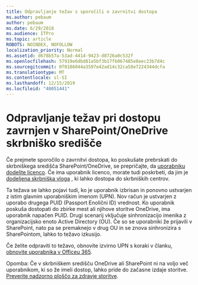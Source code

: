```yaml
---
title: Odpravljanje težav s sporočili o zavrnitvi dostopa
ms.author: pebaum
author: pebaum
ms.date: 6/29/2018
ms.audience: ITPro
ms.topic: article
ROBOTS: NOINDEX, NOFOLLOW
localization_priority: Normal
ms.assetid: d678b57a-53ad-4414-9423-d8726a0c532f
ms.openlocfilehash: 57919e6dbd81a5bf3b17fb067485e8eec23b7d4c
ms.sourcegitcommit: 0f0186044a3597e42ad14c32ca58e7224344dcfa
ms.translationtype: MT
ms.contentlocale: sl-SI
ms.lasthandoff: 12/15/2019
ms.locfileid: "40051441"
---
```

# <a name="troubleshoot-access-denied-messages-in-sharepointonedrive-admin-center"></a>Odpravljanje težav pri dostopu zavrnjen v SharePoint/OneDrive skrbniško središče

Če prejmete sporočilo o zavrnitvi dostopa, ko poskušate prebrskati do skrbniškega središča SharePoint/OneDrive, se prepričajte, da [uporabniku dodelite licenco](https://docs.microsoft.com/office365/admin/subscriptions-and-billing/assign-licenses-to-users?view=o365-worldwide&amp;tabs=One). Če ima uporabnik licenco, morate tudi poskrbeti, da jim je [dodeljena skrbniška vloga](https://docs.microsoft.com/office365/admin/add-users/about-admin-roles?view=o365-worldwide) , ki lahko dostopa do skrbniških centrov.

Ta težava se lahko pojavi tudi, ko je uporabnik izbrisan in ponovno ustvarjen z istim glavnim uporabniškim imenom (UPN). Nov račun je ustvarjen z uporabo drugega PUID (Passport Enolični ID) vrednost. Ko uporabnik poskuša dostopati do zbirke mest ali njihove storitve OneDrive, ima uporabnik napačen PUID. Drugi scenarij vključuje sinhronizacijo imenika z organizacijsko enoto Active Directory (OU). Če so se uporabniki že prijavili v SharePoint, nato pa se premaknejo v drug OU in se znova sinhronizira s SharePointom, lahko to težavo izkusijo.

Če želite odpraviti to težavo, obnovite izvirno UPN s koraki v članku, [obnovite uporabnika v Officeu 365](https://docs.microsoft.com/office365/admin/add-users/restore-user?view=o365-worldwide).

Opomba: Če v skrbniškem središču OneDrive ali SharePoint ni na voljo več uporabnikom, ki so že imeli dostop, lahko pride do začasne izdaje storitve.  [Preverite nadzorno ploščo za zdravje storitve](https://portal.office.com/adminportal/home#/servicehealth).


